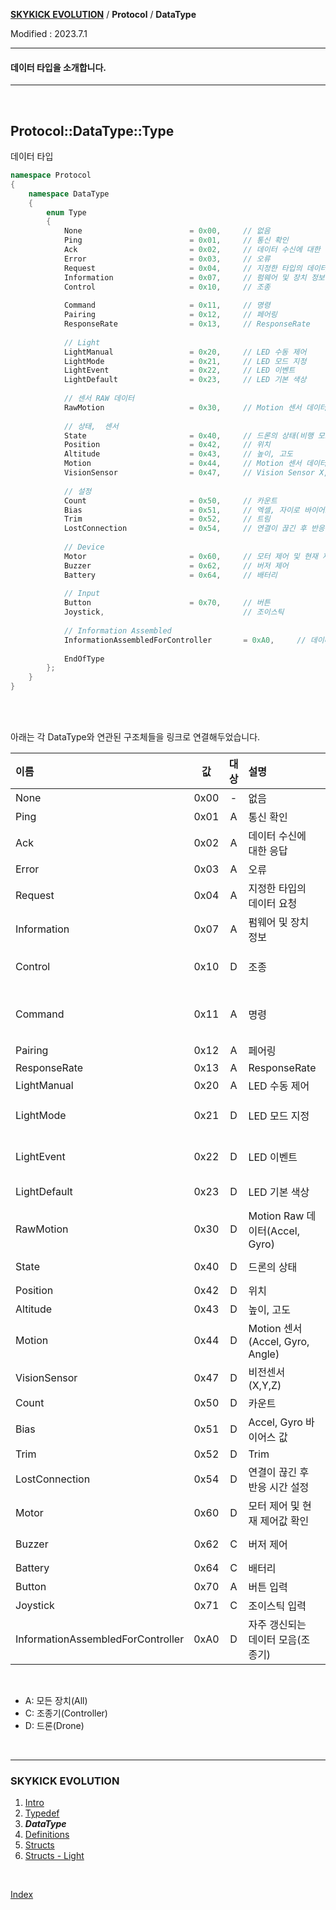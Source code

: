 **[SKYKICK EVOLUTION](index.md)** / **Protocol** / **DataType**

Modified : 2023.7.1

---

#### 데이터 타입을 소개합니다.

---

<br>

<a name="Protocol_DataType"></a>
## Protocol::DataType::Type
데이터 타입

```cpp
namespace Protocol
{
    namespace DataType
    {
        enum Type
        {
            None						= 0x00,		// 없음
            Ping						= 0x01,		// 통신 확인
            Ack							= 0x02,		// 데이터 수신에 대한 응답
            Error						= 0x03,		// 오류
            Request						= 0x04,		// 지정한 타입의 데이터 요청
            Information					= 0x07,		// 펌웨어 및 장치 정보
            Control						= 0x10,		// 조종
            
            Command						= 0x11,		// 명령
            Pairing						= 0x12,		// 페어링
            ResponseRate				= 0x13,		// ResponseRate
            
            // Light
            LightManual					= 0x20,		// LED 수동 제어
            LightMode					= 0x21,		// LED 모드 지정
            LightEvent					= 0x22,		// LED 이벤트
            LightDefault				= 0x23,		// LED 기본 색상
            
            // 센서 RAW 데이터
            RawMotion					= 0x30,		// Motion 센서 데이터 RAW 값
            
            // 상태,  센서
            State						= 0x40,		// 드론의 상태(비행 모드, 방위기준, 배터리량)
            Position					= 0x42,		// 위치
            Altitude					= 0x43,		// 높이, 고도
            Motion						= 0x44,		// Motion 센서 데이터 처리한 값(IMU)
            VisionSensor				= 0x47,		// Vision Sensor X, Y, Z
            
            // 설정
            Count						= 0x50,		// 카운트
            Bias						= 0x51,		// 엑셀, 자이로 바이어스 값
            Trim						= 0x52,		// 트림
            LostConnection				= 0x54,		// 연결이 끊긴 후 반응 시간 설정
            
            // Device
            Motor						= 0x60,		// 모터 제어 및 현재 제어값 확인
            Buzzer						= 0x62,		// 버저 제어
            Battery						= 0x64,		// 배터리
            
            // Input
            Button						= 0x70,		// 버튼
            Joystick,								// 조이스틱
            
            // Information Assembled
            InformationAssembledForController		= 0xA0,		// 데이터 모음
            
            EndOfType
        };
    }
}
```


<br>
<br>

아래는 각 DataType와 연관된 구조체들을 링크로 연결해두었습니다.

| 이름                                  | 값   | 대상 | 설명                                           | 구조체  |
|:--------------------------------------|:----:|:----:|:-----------------------------------------------|:--------|
| None                                  | 0x00 | -    | 없음                                           | &nbsp; |
| Ping                                  | 0x01 | A    | 통신 확인                                      | [Protocol::Ping](05_structs.md#Protocol_Ping) |
| Ack                                   | 0x02 | A    | 데이터 수신에 대한 응답                        | [Protocol::Ack](05_structs.md#Protocol_Ack) |
| Error                                 | 0x03 | A    | 오류                                           | [Protocol::Error](05_structs.md#Protocol_Error) |
| Request                               | 0x04 | A    | 지정한 타입의 데이터 요청                      | [Protocol::Request](05_structs.md#Protocol_Request) |
| Information                           | 0x07 | A    | 펌웨어 및 장치 정보                            | [Protocol::Information](05_structs.md#Protocol_Information) |
| Control                               | 0x10 | D    | 조종                                           | [Control::Quad8](05_structs.md#Control_Quad8),<br> [Control::Quad8AndRequestData](05_structs.md#Control_Quad8AndRequestData),<br> [Control::Position](05_structs.md#Control_Position) |
| Command                               | 0x11 | A    | 명령                                           | [Protocol::Command::Command](05_structs.md#Protocol_Command_Command),<br> [Protocol::Command::LightEvent](05_structs.md#Protocol_Command_LightEvent),<br> [Protocol::Command::LightEventColor](05_structs.md#Protocol_Command_LightEventColor),<br> [Protocol::Command::LightEventColors](05_structs.md#Protocol_Command_LightEventColors) |
| Pairing                               | 0x12 | A    | 페어링                                         | [Protocol::Pairing](05_structs.md#Protocol_Pairing) |
| ResponseRate                          | 0x13 | A    | ResponseRate                                   | &nbsp; |
| LightManual                           | 0x20 | A    | LED 수동 제어                                  | [Protocol::Light::Manual](06_structs_light.md#Protocol_Light_Manual) |
| LightMode                             | 0x21 | D    | LED 모드 지정                                  | [Protocol::Light::Mode](06_structs_light.md#Protocol_Light_Mode),<br> [Protocol::Light::ModeColor](06_structs_light.md#Protocol_Light_ModeColor),<br> [Protocol::Light::ModeColors](06_structs_light.md#Protocol_Light_ModeColors) |
| LightEvent                            | 0x22 | D    | LED 이벤트                                     | [Protocol::Light::Event](06_structs_light.md#Protocol_Light_Event),<br> [Protocol::Light::EventColor](06_structs_light.md#Protocol_Light_EventColor),<br> [Protocol::Light::EventColors](06_structs_light.md#Protocol_Light_EventColors) |
| LightDefault                          | 0x23 | D    | LED 기본 색상                                     | [Protocol::Light::ModeColor](06_structs_light.md#Protocol_Light_ModeColor),<br> [Protocol::Light::ModeColors](06_structs_light.md#Protocol_Light_ModeColors) |
| RawMotion                             | 0x30 | D    | Motion Raw 데이터(Accel, Gyro)                 | [Protocol::RawMotion](05_structs.md#Protocol_RawMotion) |
| State                                 | 0x40 | D    | 드론의 상태                                    | [Protocol::State](05_structs.md#Protocol_State)[Protocol::StateController](05_structs.md#Protocol_StateController), [Protocol::StateLink](05_structs.md#Protocol_StateLink) |
| Position                              | 0x42 | D    | 위치                                           | [Protocol::Position](05_structs.md#Protocol_Position) |
| Altitude                              | 0x43 | D    | 높이, 고도                                     | [Protocol::Altitude](05_structs.md#Protocol_Altitude) |
| Motion                                | 0x44 | D    | Motion 센서(Accel, Gyro, Angle)                | [Protocol::Motion](05_structs.md#Protocol_Motion) |
| VisionSensor                          | 0x47 | D    | 비전센서 (X,Y,Z)                               | &nbsp; |
| Count                                 | 0x50 | D    | 카운트                                         | [Protocol::Count](05_structs.md#Protocol_Count) |
| Bias                                  | 0x51 | D    | Accel, Gyro 바이어스 값                        | [Protocol::Bias](05_structs.md#Protocol_Bias) |
| Trim                                  | 0x52 | D    | Trim                                           | [Protocol::Trim](05_structs.md#Protocol_Trim) |
| LostConnection                        | 0x54 | D    | 연결이 끊긴 후 반응 시간 설정                  | [Protocol::LostConnection](05_structs.md#Protocol_LostConnection) |
| Motor                                 | 0x60 | D    | 모터 제어 및 현재 제어값 확인                  | [Protocol::Motor](05_structs.md#Protocol_Motor) |
| Buzzer                                | 0x62 | C    | 버저 제어                                      | [Protocol::Buzzer](05_structs.md#Protocol_Buzzer),<br> [Protocol::BuzzerMelody](05_structs.md#Protocol_BuzzerMelody) |
| Battery                               | 0x64 | C    | 배터리                                         | &nbsp; |
| Button                                | 0x70 | A    | 버튼 입력                                      | [Protocol::Button](05_structs.md#Protocol_Button) |
| Joystick                              | 0x71 | C    | 조이스틱 입력                                  | [Protocol::Joystick](05_structs.md#Protocol_Joystick) |
| InformationAssembledForController     | 0xA0 | D    | 자주 갱신되는 데이터 모음(조종기)              | [Protocol::InformationAssembledForController](05_structs.md#Protocol_InformationAssembledForController) |

<br>

- A: 모든 장치(All)
- C: 조종기(Controller)
- D: 드론(Drone)

<br>

---

<h3>SKYKICK EVOLUTION</H3>

1. [Intro](01_intro.md)
2. [Typedef](02_typedef.md)
3. ***DataType***
4. [Definitions](04_definitions.md)
5. [Structs](05_structs.md)
6. [Structs - Light](06_structs_light.md)

<br>

[Index](index.md)

